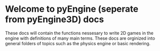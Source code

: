 # Welcome to pyEngine (seperate from pyEngine3D) docs
These docs will contain the functions nessesary to write 2D games in the engine with definitions of many main terms. 
These docs are orginized into general folders of topics such as the physics engine or basic rendering.
